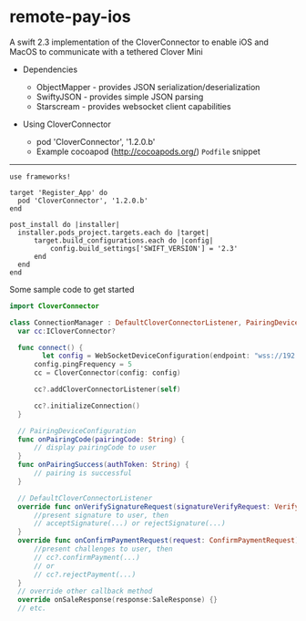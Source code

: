 # remote-pay-ios

A swift 2.3 implementation of the CloverConnector to enable iOS and MacOS to communicate with a tethered Clover Mini

- Dependencies
  - ObjectMapper - provides JSON serialization/deserialization
  - SwiftyJSON - provides simple JSON parsing
  - Starscream - provides websocket client capabilities

- Using CloverConnector
  - pod 'CloverConnector', '1.2.0.b'
  - Example cocoapod (http://cocoapods.org/) `Podfile` snippet
---
  ```platform :ios, '8.0'
  use frameworks!

  target 'Register_App' do
    pod 'CloverConnector', '1.2.0.b'
  end

  post_install do |installer|
    installer.pods_project.targets.each do |target|
        target.build_configurations.each do |config|
            config.build_settings['SWIFT_VERSION'] = '2.3'
        end
    end
  end
  ```
  Some sample code to get started
  ```swift
  import CloverConnector

  class ConnectionManager : DefaultCloverConnectorListener, PairingDeviceConfiguration {
    var cc:ICloverConnector?

    func connect() {
          let config = WebSocketDeviceConfiguration(endpoint: "wss://192.168.1.115:12345/remote_pay", remoteApplicationID: "com.yourcompany.pos.app:4.3.5", posName: "Aisle-13b", posSerial: "ABC-123", pairingAuthToken: nil, pairingDeviceConfiguration: self)
        config.pingFrequency = 5
        cc = CloverConnector(config: config)

        cc?.addCloverConnectorListener(self)

        cc?.initializeConnection()
    }

    // PairingDeviceConfiguration
    func onPairingCode(pairingCode: String) {
        // display pairingCode to user
    }
    func onPairingSuccess(authToken: String) {
        // pairing is successful
    }

    // DefaultCloverConnectorListener
    override func onVerifySignatureRequest(signatureVerifyRequest: VerifySignatureRequest) {
        //present signature to user, then
        // acceptSignature(...) or rejectSignature(...)
    }
    override func onConfirmPaymentRequest(request: ConfirmPaymentRequest) {
        //present challenges to user, then
        // cc?.confirmPayment(...)
        // or
        // cc?.rejectPayment(...)
    }
    // override other callback method
    override onSaleResponse(response:SaleResponse) {}
    // etc.
```
